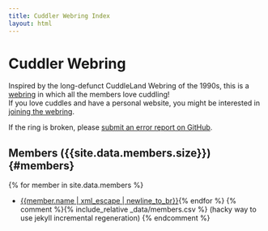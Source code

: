 ```yaml
---
title: Cuddler Webring Index
layout: html
---
```

# Cuddler Webring
Inspired by the long-defunct CuddleLand Webring of the 1990s, this is a [webring](https://en.wikipedia.org/wiki/Webring) in which all the members love cuddling!  
If you love cuddles and have a personal website, you might be interested in [joining the webring]({{'join'|relative_url}}).

If the ring is broken, please [submit an error report on GitHub]({{site.github_repo_url}}/issues/new).

## Members ({{site.data.members.size}}) {#members}
{% for member in site.data.members %}
- <a href="{{member.url | xml_escape}}" markdown=0>{{member.name | xml_escape | newline_to_br}}</a>{% endfor %}
{% comment %}{% include_relative _data/members.csv %} (hacky way to use jekyll incremental regeneration) {% endcomment %}
